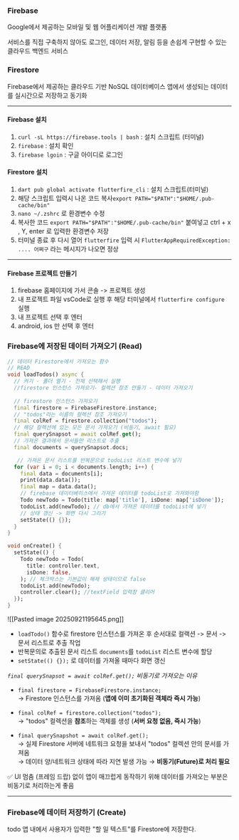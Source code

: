 
### Firebase

Google에서 제공하는 모바일 및 웹 어플리케이션 개발 플랫폼

서비스를 직접 구축하지 않아도 로그인, 데이터 저장, 알림 등을 손쉽게 구현할 수 있는 클라우드 백엔드 서비스

### Firestore

Firebase에서 제공하는 클라우드 기반 NoSQL 데이터베이스
앱에서 생성되는 데이터를 실시간으로 저장하고 동기화


---
#### Firebase 설치

1. `curl -sL https://firebase.tools | bash`  : 설치 스크립트 (터미널)
2. `firebase` : 설치 확인
3. `firebase lgoin` : 구글 아이디로 로그인
#### Firestore 설치
1. `dart pub global activate flutterfire_cli` : 설치 스크립트(터미널)
2. 해당 스크립트 입력시 나온 코드 복사`export PATH="$PATH":"$HOME/.pub-cache/bin"`
3. `nano ~/.zshrc` 로 환경변수 수정
4. 복사한 코드 `export PATH="$PATH":"$HOME/.pub-cache/bin"` 붙여넣고 ctrl + x , Y, enter 로 입력한 환경변수 저장
5. 터미널 종료 후 다시 열어 `flutterfire` 입력 시 `FlutterAppRequiredException: .... 어쩌구` 라는 메시지가 나오면 정상
---

#### Firebase 프로젝트 만들기

1. firebase 홈페이지에 가서 콘솔 -> 프로젝트 생성
2. 내 프로젝트 파일 vsCode로 실행 후 해당 터미널에서 `flutterfire configure` 실행
3. 내 프로젝트 선택 후 엔터
4. android, ios 만 선택 후 엔터

### Firebase에 저장된 데이터 가져오기 (Read)

```dart
// 데이터 Firestore에서 가져오는 함수
// READ
void loadTodos() async {
  // 켜기 - 폴더 열기 - 전체 선택해서 실행
  //firestore 인스턴스 가져오기- 컬렉션 참조 만들기 - 데이터 가져오기
  
  // firestore 인스턴스 가져오기
  final firestore = FirebaseFirestore.instance;
  // "todos"라는 이름의 컬렉션 참조 가져오기
  final colRef = firestore.collection("todos");
  // 해당 컬렉션에 있는 모든 문서 가져오기 (비동기, await 필요)
  final querySnapsot = await colRef.get();
  // 가져온 결과에서 문서들만 리스트로 추출
  final documents = querySnapsot.docs;

   // 가져온 문서 리스트를 반복문으로 todoList 리스트 변수에 넣기
  for (var i = 0; i < documents.length; i++) {
    final data = documents[i];
    print(data.data());
    final map = data.data();
    // firebase 데이터베이스에서 가져온 데이터를 todoList로 가져와야함
    Todo newTodo = Todo(title: map['title'], isDone: map['isDone']);
    todoList.add(newTodo); // db에서 가져온 데이터를 todoList에 넣기
    // 상태 갱신 -> 화면 다시 그리기
    setState(() {});
  }
}

void onCreate() {
  setState(() {
    Todo newTodo = Todo(
      title: controller.text,
      isDone: false,
    ); // 체크박스는 기본값이 해제 상태이므로 false
    todoList.add(newTodo);
    controller.clear(); //textField 입력창 클리어
  });
}

```


![[Pasted image 20250921195645.png]]


- `loadTodo()` 함수로 firestore 인스턴스를 가져온 후 순서대로 컬랙션 -> 문서 ->문서 리스트로 추출 작업
- 반복문의로 추출된 문서 리스트 `documents`를 `todoList` 리스트 변수에 할당
- `setState(() {});` 로 데이터를 가져올 때마다 화면 갱신

 _`final querySnapsot = await colRef.get();` 비동기로 가져오는 이유_

- `final firestore = FirebaseFirestore.instance;`  
    → Firestore 인스턴스를 가져옴 (**앱에 이미 초기화된 객체라 즉시 가능**)
    
- `final colRef = firestore.collection("todos");`  
    → "todos" 컬렉션을 **참조**하는 객체를 생성 (**서버 요청 없음, 즉시 가능**)
    
- `final querySnapshot = await colRef.get();`  
    → 실제 Firestore 서버에 네트워크 요청을 보내서 "todos" 컬렉션 안의 문서를 가져옴  
    → 데이터 양/네트워크 상태에 따라 지연 발생 가능 → **비동기(Future)로 처리 필요**

<aside> ✅
	UI 멈춤 (프레임 드랍) 없이 앱이 매끄럽게 동작하기 위해 데이터를 가져오는 부분은 비동기로 처리하는게 좋음 
</aside>


----

### Firebase에 데이터 저장하기 (Create)

todo 앱 내에서 사용자가 입력한 "할 일 텍스트"를 Firestore에 저장한다.

